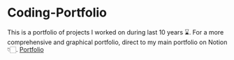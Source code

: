 # Coding-Portfolio
This is a portfolio of projects I worked on during last 10 years ⌛.
For a more comprehensive and graphical portfolio, direct to my main portfolio on Notion 👇🏻.
[Portfolio](https://sinasb.notion.site)
